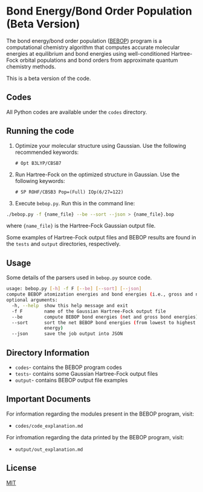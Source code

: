 # Bond Energy/Bond Order Population (Beta Version)

The bond energy/bond order population ([BEBOP](https://chemrxiv.org/engage/chemrxiv/article-details/624dff79855ee54b39e40518)) program is a computational chemistry algorithm that computes accurate molecular energies at equilibrium and bond energies using well-conditioned Hartree-Fock orbital populations and bond orders from approximate quantum chemistry methods. 

This is a beta version of the code. 

## Codes

All Python codes are available under the ```codes``` directory.  
## Running the code
1. Optimize your molecular structure using Gaussian. Use the following recommended keywords:

   ```# Opt B3LYP/CBSB7```

2. Run Hartree-Fock on the optimized structure in Gaussian. Use the following keywords:

   ```# SP ROHF/CBSB3 Pop=(Full) IOp(6/27=122)```

3. Execute ```bebop.py```. Run this in the command line:
  ```bash
./bebop.py -f {name_file} --be --sort --json > {name_file}.bop
```
where ```{name_file}``` is the Hartree-Fock Gaussian output file. 

Some examples of Hartree-Fock output files and BEBOP results are found in the ```tests``` and ```output``` directories, respectively. 

## Usage
Some details of the parsers used in ```bebop.py``` source code.

```bash
usage: bebop.py [-h] -f F [--be] [--sort] [--json]
compute BEBOP atomization energies and bond energies (i.e., gross and net)
optional arguments:
  -h, --help  show this help message and exit
  -f F        name of the Gaussian Hartree-Fock output file
  --be        compute BEBOP bond energies (net and gross bond energies)
  --sort      sort the net BEBOP bond energies (from lowest to highest in
              energy)
  --json      save the job output into JSON
```
## Directory Information
* ```codes```- contains the BEBOP program codes
* ```tests```- contains some Gaussian Hartree-Fock output files
* ```output```- contains BEBOP output file examples

## Important Documents
For information regarding the modules present in the BEBOP program, visit:
* ```codes/code_explanation.md```

For infromation regarding the data printed by the BEBOP program, visit:
* ```output/out_explanation.md```



## License
[MIT](https://choosealicense.com/licenses/mit/)
